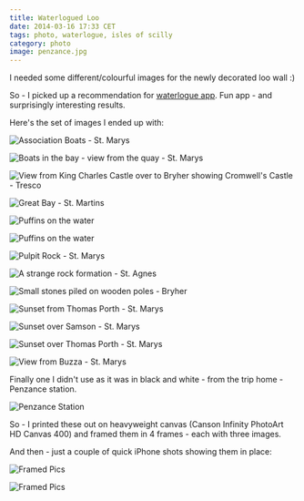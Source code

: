 ```yaml
---
title: Waterlogued Loo
date: 2014-03-16 17:33 CET
tags: photo, waterlogue, isles of scilly
category: photo
image: penzance.jpg
---
```


I needed some different/colourful images for the newly decorated loo wall :)

So - I picked up a recommendation for [waterlogue app](http://www.waterlogueapp.com/). Fun app - and surprisingly interesting results.

Here's the set of images I ended up with:

![Association Boats - St. Marys](association-boats.jpg 'Association Boats - St. Marys')

![Boats in the bay - view from the quay - St. Marys](boats-in-the-bay.jpg 'Boats in the bay - view from the quay - St. Marys')

![View from King Charles Castle over to Bryher showing Cromwell's Castle - Tresco](bryher-from-tresco.jpg "View from King Charles Castle over to Bryher showing Cromwell's Castle - Tresco")

![Great Bay - St. Martins](great-bay.jpg 'Great Bay - St. Martins')

<link-flickr id="9427461001" title="Original: Puffins"></link-flickr>
![Puffins on the water](puffins1.jpg 'Puffins on the water')

<link-flickr id="9427459449" title="Original: Puffins"></link-flickr>
![Puffins on the water](puffins2.jpg 'Puffins on the water')

![Pulpit Rock - St. Marys](pulpit-rock.jpg 'Pulpit Rock - St. Marys')

![A strange rock formation - St. Agnes](rock-on-agnes.jpg 'A strange rock formation - St. Agnes')

![Small stones piled on wooden poles - Bryher](rock-piles-bryher.jpg 'Small stones piled on wooden poles - Bryher')

![Sunset from Thomas Porth - St. Marys](sunset-from-thomas-porth.jpg 'Sunset from Thomas Porth - St. Marys')

<link-flickr id="9427444951" title="Original: Porth Thomas Sunset"></link-flickr>
![Sunset over Samson - St. Marys](sunset-over-samson.jpg 'Sunset over Samson - St. Marys')

<link-flickr id="9437064862" title="Original: Samson from Porth Thomas"></link-flickr>
![Sunset over Thomas Porth - St. Marys](sunset-over-thomas-porth.jpg 'Sunset over Thomas Porth - St. Marys')

<link-flickr id="9427474921" title="Original: Buzza Skies"></link-flickr>
![View from Buzza - St. Marys](view-from-buzza.jpg 'View from Buzza - St. Marys')

Finally one I didn't use as it was in black and white - from the trip home - Penzance station.

<link-flickr id="9434290255" title="Original: Penzance Station"></link-flickr>
![Penzance Station](penzance.jpg 'Penzance Station')

So - I printed these out on heavyweight canvas (Canson Infinity PhotoArt HD Canvas 400) and framed them in 4 frames - each with three images.

And then - just a couple of quick iPhone shots showing them in place:

![Framed Pics](pics1.jpg 'Framed Pics')

![Framed Pics](pics2.jpg 'Framed Pics')
